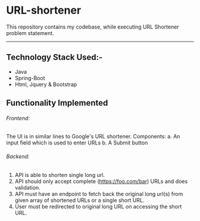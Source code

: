 # URL-shortener
This repository contains my codebase, while executing URL Shortener problem statement.

-------------------------------------------------------------------------------
## Technology Stack Used:-
* Java
* Spring-Boot
* Html, Jquery & Bootstrap

## Functionality Implemented
###### Frontend:
The UI is in similar lines to Google's URL shortener. 
Components:
a. An input field which is used to enter URLs
b. A Submit button
###### Backend: 
1. API is able to shorten single long url.
2. API should only accept complete (https://foo.com/bar) URLs and does validation. 
4. API must have an endpoint to fetch back the original long url(s) from given array of shortened URLs or a single short URL.
5. User must be redirected to original long URL on accessing the short URL.


